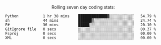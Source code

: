 <!--<p align="center">
  <img width="auto" src ="https://github-readme-stats.vercel.app/api/top-langs/?username=syrkis&layout=compact&hide_border=true&theme=darcula&bg_color=00000000&langs_count=6&hide=jupyter%20notebook,JavaScript,HTML" width = 400>
      <img src ="https://github-readme-streak-stats.herokuapp.com?user=syrkis&theme=darcula&hide_border=true&background=FFFFFF00" width = 400>

</p>-->
<p align="center">Rolling seven day coding stats:</p>
<!--START_SECTION:waka-->

```text
Python           1 hr 38 mins    █████████████▓░░░░░░░░░░░   54.79 %
sh               44 mins         ██████▒░░░░░░░░░░░░░░░░░░   24.74 %
F#               36 mins         █████░░░░░░░░░░░░░░░░░░░░   20.10 %
GitIgnore file   0 secs          ░░░░░░░░░░░░░░░░░░░░░░░░░   00.37 %
Fsproj           0 secs          ░░░░░░░░░░░░░░░░░░░░░░░░░   00.00 %
XML              0 secs          ░░░░░░░░░░░░░░░░░░░░░░░░░   00.00 %
```

<!--END_SECTION:waka-->
